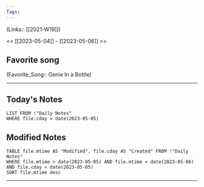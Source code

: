```yaml
---
Tags:
---
```

(Links:: [[2021-W19]])

<< [[2023-05-04]] - [[2023-05-06]] >>
## Favorite song
(Favorite_Song:: Genie In a Bottle)

___
## Today's Notes
```dataview
LIST FROM !"Daily Notes"
WHERE file.cday = date(2023-05-05)
```
## Modified Notes
```dataview
TABLE file.mtime AS "Modified", file.cday AS "Created" FROM !"Daily Notes" 
WHERE file.mtime > date(2023-05-05) AND file.mtime < date(2023-05-06) AND file.cday < date(2023-05-05)
SORT file.mtime desc
```
___
